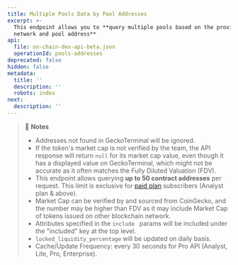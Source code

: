 ```yaml
---
title: Multiple Pools Data by Pool Addresses
excerpt: >-
  This endpoint allows you to **query multiple pools based on the provided
  network and pool address**
api:
  file: on-chain-dex-api-beta.json
  operationId: pools-addresses
deprecated: false
hidden: false
metadata:
  title: ''
  description: ''
  robots: index
next:
  description: ''
---
```

> 📘 **Notes**
>
> * Addresses not found in GeckoTerminal will be ignored.
> * If the token's market cap is not verified by the team, the API response will return `null` for its market cap value, even though it has a displayed value on GeckoTerminal, which might not be accurate as it often matches the Fully Diluted Valuation (FDV).
> * This endpoint allows querying **up to 50 contract addresses** per request. This limit is exclusive for [paid plan](https://www.coingecko.com/en/api/pricing) subscribers (Analyst plan & above).
> * Market Cap can be verified by and sourced from CoinGecko, and the number may be higher than FDV as it may include Market Cap of tokens issued on other blockchain network.
> * Attributes specified in the `include ` params will be included under the "included" key at the top level.
> * `locked_liquidity_percentage` will be updated on daily basis.
> * Cache/Update Frequency: every 30 seconds for Pro API (Analyst, Lite, Pro, Enterprise).